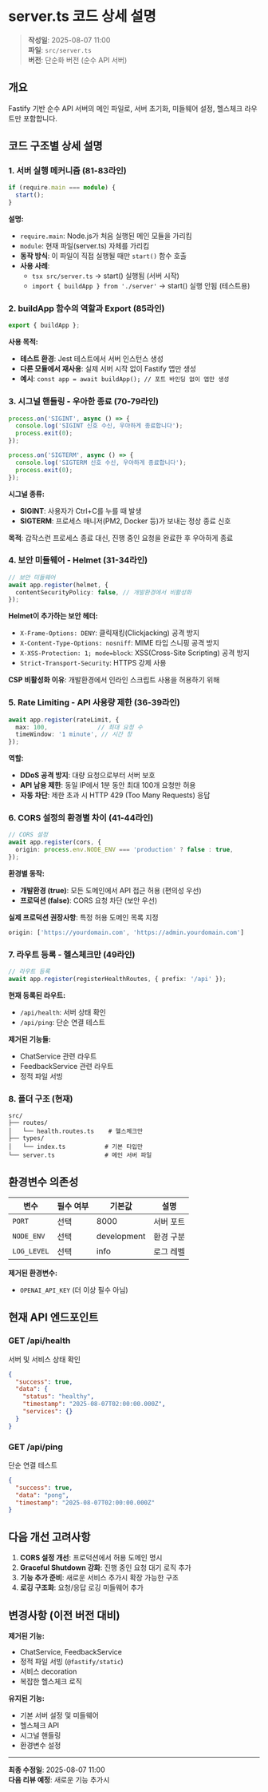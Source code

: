 # server.ts 코드 상세 설명

> **작성일**: 2025-08-07 11:00  
> **파일**: `src/server.ts`  
> **버전**: 단순화 버전 (순수 API 서버)

## 개요
Fastify 기반 순수 API 서버의 메인 파일로, 서버 초기화, 미들웨어 설정, 헬스체크 라우트만 포함합니다.

## 코드 구조별 상세 설명

### 1. 서버 실행 메커니즘 (81-83라인)

```typescript
if (require.main === module) {
  start();
}
```

**설명:**
- `require.main`: Node.js가 처음 실행된 메인 모듈을 가리킴
- `module`: 현재 파일(server.ts) 자체를 가리킴
- **동작 방식**: 이 파일이 직접 실행될 때만 `start()` 함수 호출
- **사용 사례**:
  - `tsx src/server.ts` → start() 실행됨 (서버 시작)
  - `import { buildApp } from './server'` → start() 실행 안됨 (테스트용)

### 2. buildApp 함수의 역할과 Export (85라인)

```typescript
export { buildApp };
```

**사용 목적:**
- **테스트 환경**: Jest 테스트에서 서버 인스턴스 생성
- **다른 모듈에서 재사용**: 실제 서버 시작 없이 Fastify 앱만 생성
- **예시**: `const app = await buildApp(); // 포트 바인딩 없이 앱만 생성`

### 3. 시그널 핸들링 - 우아한 종료 (70-79라인)

```typescript
process.on('SIGINT', async () => {
  console.log('SIGINT 신호 수신, 우아하게 종료합니다');
  process.exit(0);
});

process.on('SIGTERM', async () => {
  console.log('SIGTERM 신호 수신, 우아하게 종료합니다');
  process.exit(0);
});
```

**시그널 종류:**
- **SIGINT**: 사용자가 Ctrl+C를 누를 때 발생
- **SIGTERM**: 프로세스 매니저(PM2, Docker 등)가 보내는 정상 종료 신호

**목적**: 갑작스런 프로세스 종료 대신, 진행 중인 요청을 완료한 후 우아하게 종료

### 4. 보안 미들웨어 - Helmet (31-34라인)

```typescript
// 보안 미들웨어
await app.register(helmet, {
  contentSecurityPolicy: false, // 개발환경에서 비활성화
});
```

**Helmet이 추가하는 보안 헤더:**
- `X-Frame-Options: DENY`: 클릭재킹(Clickjacking) 공격 방지
- `X-Content-Type-Options: nosniff`: MIME 타입 스니핑 공격 방지
- `X-XSS-Protection: 1; mode=block`: XSS(Cross-Site Scripting) 공격 방지
- `Strict-Transport-Security`: HTTPS 강제 사용

**CSP 비활성화 이유**: 개발환경에서 인라인 스크립트 사용을 허용하기 위해

### 5. Rate Limiting - API 사용량 제한 (36-39라인)

```typescript
await app.register(rateLimit, {
  max: 100,              // 최대 요청 수
  timeWindow: '1 minute', // 시간 창
});
```

**역할:**
- **DDoS 공격 방지**: 대량 요청으로부터 서버 보호
- **API 남용 제한**: 동일 IP에서 1분 동안 최대 100개 요청만 허용
- **자동 차단**: 제한 초과 시 HTTP 429 (Too Many Requests) 응답

### 6. CORS 설정의 환경별 차이 (41-44라인)

```typescript
// CORS 설정
await app.register(cors, {
  origin: process.env.NODE_ENV === 'production' ? false : true,
});
```

**환경별 동작:**
- **개발환경 (true)**: 모든 도메인에서 API 접근 허용 (편의성 우선)
- **프로덕션 (false)**: CORS 요청 차단 (보안 우선)

**실제 프로덕션 권장사항**: 특정 허용 도메인 목록 지정
```typescript
origin: ['https://yourdomain.com', 'https://admin.yourdomain.com']
```

### 7. 라우트 등록 - 헬스체크만 (49라인)

```typescript
// 라우트 등록
await app.register(registerHealthRoutes, { prefix: '/api' });
```

**현재 등록된 라우트:**
- `/api/health`: 서버 상태 확인
- `/api/ping`: 단순 연결 테스트

**제거된 기능들:**
- ChatService 관련 라우트
- FeedbackService 관련 라우트
- 정적 파일 서빙

### 8. 폴더 구조 (현재)

```
src/
├── routes/
│   └── health.routes.ts    # 헬스체크만
├── types/
│   └── index.ts           # 기본 타입만
└── server.ts              # 메인 서버 파일
```

## 환경변수 의존성

| 변수 | 필수 여부 | 기본값 | 설명 |
|------|----------|--------|------|
| `PORT` | 선택 | 8000 | 서버 포트 |
| `NODE_ENV` | 선택 | development | 환경 구분 |
| `LOG_LEVEL` | 선택 | info | 로그 레벨 |

**제거된 환경변수:**
- `OPENAI_API_KEY` (더 이상 필수 아님)

## 현재 API 엔드포인트

### GET /api/health
서버 및 서비스 상태 확인
```json
{
  "success": true,
  "data": {
    "status": "healthy",
    "timestamp": "2025-08-07T02:00:00.000Z",
    "services": {}
  }
}
```

### GET /api/ping
단순 연결 테스트
```json
{
  "success": true,
  "data": "pong",
  "timestamp": "2025-08-07T02:00:00.000Z"
}
```

## 다음 개선 고려사항

1. **CORS 설정 개선**: 프로덕션에서 허용 도메인 명시
2. **Graceful Shutdown 강화**: 진행 중인 요청 대기 로직 추가
3. **기능 추가 준비**: 새로운 서비스 추가시 확장 가능한 구조
4. **로깅 구조화**: 요청/응답 로깅 미들웨어 추가

## 변경사항 (이전 버전 대비)

**제거된 기능:**
- ChatService, FeedbackService
- 정적 파일 서빙 (`@fastify/static`)
- 서비스 decoration
- 복잡한 헬스체크 로직

**유지된 기능:**
- 기본 서버 설정 및 미들웨어
- 헬스체크 API
- 시그널 핸들링
- 환경변수 설정

---

**최종 수정일**: 2025-08-07 11:00  
**다음 리뷰 예정**: 새로운 기능 추가시